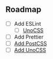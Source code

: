 ## Roadmap

- [ ] Add ESLint
  - [ ] [UnoCSS](https://unocss.dev/integrations/eslint)
- [ ] Add Prettier
- [ ] [Add PostCSS](https://vitejs.dev/guide/features#postcss)
- [ ] [Add UnoCSS](https://unocss.dev/integrations/postcss#install)
